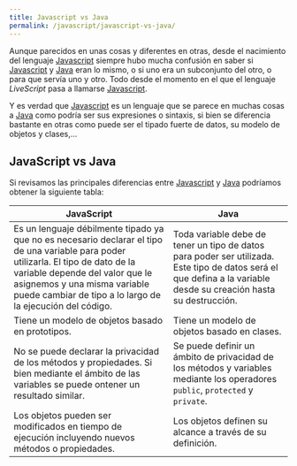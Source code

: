 ```yaml
---
title: Javascript vs Java
permalink: /javascript/javascript-vs-java/
---
```


Aunque parecidos en unas cosas y diferentes en otras, desde el nacimiento del lenguaje [Javascript][Javascript] siempre hubo mucha confusión en saber si [Javascript][Javascript] y [Java][Java] eran lo mismo, o si uno era un subconjunto del otro, o para que servía uno y otro. Todo desde el momento en el que el lenguaje *LiveScript* pasa a llamarse [Javascript][Javascript].

Y es verdad que [Javascript][Javascript] es un lenguaje que se parece en muchas cosas a [Java][Java] como podría ser sus expresiones o sintaxis, si bien se diferencia bastante en otras como puede ser el tipado fuerte de datos, su modelo de objetos y clases,...

## JavaScript vs Java

Si revisamos las principales diferencias entre [Javascript][Javascript] y [Java][Java] podríamos obtener la siguiente tabla:

|JavaScript|Java
|--|--
|Es un lenguaje débilmente tipado ya que no es necesario declarar el tipo de una variable para poder utilizarla. El tipo de dato de la variable depende del valor que le asignemos y una misma variable puede cambiar de tipo a lo largo de la ejecución del código.|Toda variable debe de tener un tipo de datos para poder ser utilizada. Este tipo de datos será el que defina a la variable desde su creación hasta su destrucción.
|Tiene un modelo de objetos basado en prototipos.|Tiene un modelo de objetos basado en clases.
|No se puede declarar la privacidad de los métodos y propiedades. Si bien mediante el ámbito de las variables se puede ontener un resultado similar.|Se puede definir un ámbito de privacidad de los métodos y variables mediante los operadores `public`, `protected` y `private`.
|Los objetos pueden ser modificados en tiempo de ejecución incluyendo nuevos métodos o propiedades.|Los objetos definen su alcance a través de su definición.

[JavaScript]: {{site.url}}/javascript/
[Java]: {{site.url}}/java
